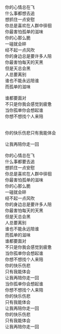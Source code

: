 你的心情总在飞
<br/>
什么事都想去追<br/>
想抓住一点安慰<br/>
你总是喜欢在人群中徘徊<br/>
你最害怕孤单的滋味<br/>
你的心那么脆<br/>
一碰就会碎<br/>
经不起一点风吹<br/>
你的身边总是要许多人陪<br/>
你最害怕每天的天黑<br/>
但是天总会黑<br/>
人总要离别<br/>
谁也不能永远陪谁<br/>
而孤单的滋味<br/><br/>
谁都要面对<br/>
不只是你我会感觉到疲惫<br/>
当你孤单你会想起谁<br/>
你想不想找个人来陪<br/><br/><br/>
你的快乐伤悲只有我能体会<br/><br/>
让我再陪你走一回<br/><br/>
你的心情总在飞<br/>
什么事都要去追<br/>
想抓住一点安慰<br/>
你总是喜欢在人群中徘徊<br/>
你最害怕孤单的滋味<br/>
你的心那么脆<br/>
一碰就会碎<br/>
经不起一点风吹<br/>
你的身边总是要许多人陪<br/>
你最害怕每天的天黑<br/>
但是天总会黑<br/>
人总要离别<br/>
谁也不能永远陪谁<br/>
而孤单的滋味<br/>
谁都要面对<br/>
不只是你我会感觉到疲惫<br/>
当你孤单你会想起谁<br/>
你想不想找个人来陪<br/>
你的快乐伤悲<br/>
只有我能体会<br/>
让我再陪你走一回<br/>
当你孤单你会想起谁<br/>
你想不想找个人来陪<br/>
你的快乐伤悲<br/>
只有我能体会<br/>
让我再陪你走一回<br/>
你的快乐伤悲<br/>
只有我能体会<br/>
让我再陪你走一回<br/>
